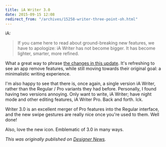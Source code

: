 ```yaml
---
title: iA Writer 3.0
date: 2015-09-15 12:08
redirect_from: "/archives/15258-writer-three-point-oh.html"
---
```



iA:

> If you came here to read about ground-breaking new features, we have to apologize: iA Writer has not become bigger. It has become lighter, smarter, more refined.

What a great way to phrase [the changes in this update](https://ia.net/writer/updates/ia-writer-3). It's refreshing to see an app remove features, while still moving towards their original goal: a minimalistic writing experience.

I'm also happy to see that there is, once again, a single version iA Writer, rather than the Regular / Pro variants they had before. Personally, I found having two versions annoying. Only want to write, iA Writer; have night mode and other editing features, iA Writer Pro. Back and forth. Ick.

Writer 3.0 is an excellent merger of Pro features into the Regular interface, and the new swipe gestures are really nice once you're used to them. Well done!

Also, love the new icon. Emblematic of 3.0 in many ways.

_This was originally published on [Designer News](https://www.designernews.co/comments/173839)._
